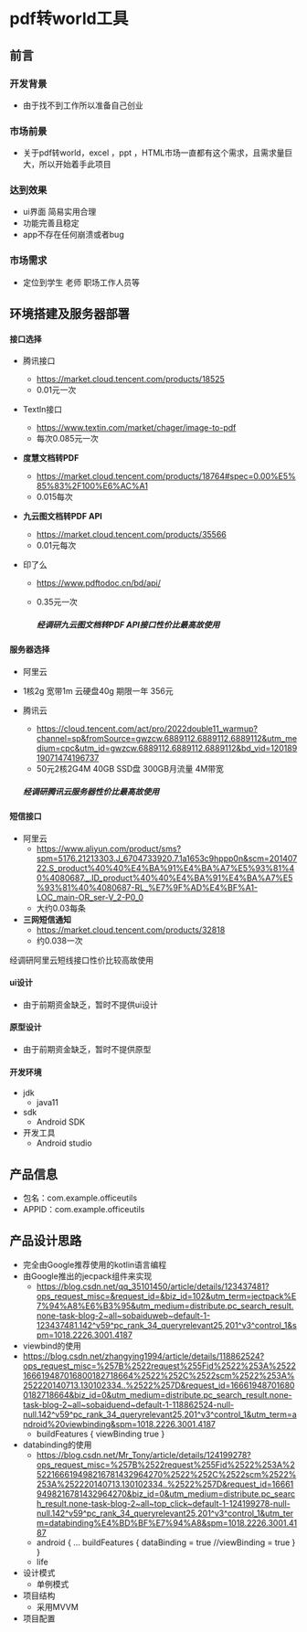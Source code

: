 # pdf转world工具

## 前言

### 开发背景

* 由于找不到工作所以准备自己创业

### 市场前景

* 关于pdf转world，excel ，ppt ，HTML市场一直都有这个需求，且需求量巨大，所以开始着手此项目

### 达到效果

* ui界面 简易实用合理
* 功能完善且稳定
* app不存在任何崩溃或者bug

### 市场需求

* 定位到学生 老师  职场工作人员等



## 环境搭建及服务器部署

#### 接口选择

* 腾讯接口
  *   https://market.cloud.tencent.com/products/18525
  * 0.01元一次

* Textln接口
  * https://www.textin.com/market/chager/image-to-pdf
  * 每次0.085元一次
* **度慧文档转PDF**
  * https://market.cloud.tencent.com/products/18764#spec=0.00%E5%85%83%2F100%E6%AC%A1
  * 0.015每次 
* **九云图文档转PDF API**
  * https://market.cloud.tencent.com/products/35566
  * 0.01元每次

* 印了么

  * https://www.pdftodoc.cn/bd/api/

  * 0.35元一次

    ##### *经调研**九云图文档转PDF API**接口性价比最高故使用*

#### 服务器选择

* 阿里云
* 1核2g  宽带1m  云硬盘40g 期限一年  356元

* 腾讯云

  * https://cloud.tencent.com/act/pro/2022double11_warmup?channel=sp&fromSource=gwzcw.6889112.6889112.6889112&utm_medium=cpc&utm_id=gwzcw.6889112.6889112.6889112&bd_vid=12018919071474196737
  * 50元2核2G4M  40GB SSD盘 300GB月流量 4M带宽

  ##### 经调研腾讯云服务器性价比最高故使用

#### 短信接口

* 阿里云
  * https://www.aliyun.com/product/sms?spm=5176.21213303.J_6704733920.7.1a1653c9hppp0n&scm=20140722.S_product%40%40%E4%BA%91%E4%BA%A7%E5%93%81%40%4080687._.ID_product%40%40%E4%BA%91%E4%BA%A7%E5%93%81%40%4080687-RL_%E7%9F%AD%E4%BF%A1-LOC_main-OR_ser-V_2-P0_0
  * 大约0.03每条
* **三网短信通知**
  * https://market.cloud.tencent.com/products/32818
  * 约0.038一次

经调研阿里云短线接口性价比较高故使用

#### ui设计

* 由于前期资金缺乏，暂时不提供ui设计

#### 原型设计

* 由于前期资金缺乏，暂时不提供原型

#### 开发环境

* jdk   
  * java11
* sdk
  * Android SDK
* 开发工具
  * Android studio

## 产品信息

* 包名：com.example.officeutils
* APPID：com.example.officeutils

## 产品设计思路

* 完全由Google推荐使用的kotlin语言编程
* 由Google推出的jecpack组件来实现
  * https://blog.csdn.net/qq_35101450/article/details/123437481?ops_request_misc=&request_id=&biz_id=102&utm_term=jectpack%E7%94%A8%E6%B3%95&utm_medium=distribute.pc_search_result.none-task-blog-2~all~sobaiduweb~default-1-123437481.142^v59^pc_rank_34_queryrelevant25,201^v3^control_1&spm=1018.2226.3001.4187
* viewbind的使用
* https://blog.csdn.net/zhangying1994/article/details/118862524?ops_request_misc=%257B%2522request%255Fid%2522%253A%2522166619487016800182718664%2522%252C%2522scm%2522%253A%252220140713.130102334..%2522%257D&request_id=166619487016800182718664&biz_id=0&utm_medium=distribute.pc_search_result.none-task-blog-2~all~sobaiduend~default-1-118862524-null-null.142^v59^pc_rank_34_queryrelevant25,201^v3^control_1&utm_term=android%20viewbinding&spm=1018.2226.3001.4187
  * buildFeatures {
        viewBinding true
    }
* databinding的使用
  * https://blog.csdn.net/Mr_Tony/article/details/124199278?ops_request_misc=%257B%2522request%255Fid%2522%253A%2522166619498216781432964270%2522%252C%2522scm%2522%253A%252220140713.130102334..%2522%257D&request_id=166619498216781432964270&biz_id=0&utm_medium=distribute.pc_search_result.none-task-blog-2~all~top_click~default-1-124199278-null-null.142^v59^pc_rank_34_queryrelevant25,201^v3^control_1&utm_term=databinding%E4%BD%BF%E7%94%A8&spm=1018.2226.3001.4187
  *  android {
            ...
         buildFeatures {
                dataBinding = true
                //viewBinding = true
            }
     }
  * life
* 设计模式
  * 单例模式
* 项目结构
  * 采用MVVM
* 项目配置

